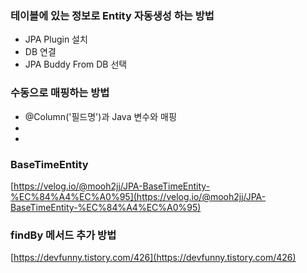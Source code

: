 ### 테이블에 있는 정보로 Entity 자동생성 하는 방법 

- JPA Plugin 설치 
- DB 연결 
- JPA Buddy From DB 선택 

### 수동으로 매핑하는 방법 

- @Column('필드명')과 Java 변수와 매핑 
- 
- 

### BaseTimeEntity

[https://velog.io/@mooh2jj/JPA-BaseTimeEntity-%EC%84%A4%EC%A0%95](https://velog.io/@mooh2jj/JPA-BaseTimeEntity-%EC%84%A4%EC%A0%95)

### findBy 메서드 추가 방법

[https://devfunny.tistory.com/426](https://devfunny.tistory.com/426)
